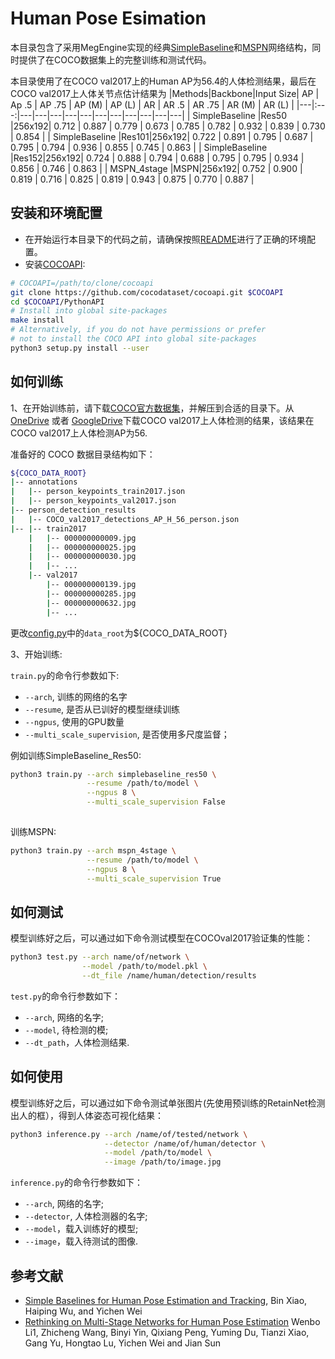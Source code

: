 # Human Pose Esimation

本目录包含了采用MegEngine实现的经典[SimpleBaseline](https://arxiv.org/pdf/1804.06208.pdf)和[MSPN](https://arxiv.org/pdf/1901.00148.pdf)网络结构，同时提供了在COCO数据集上的完整训练和测试代码。

本目录使用了在COCO val2017上的Human AP为56.4的人体检测结果，最后在COCO val2017上人体关节点估计结果为
|Methods|Backbone|Input Size| AP | Ap .5 | AP .75 | AP (M) | AP (L) | AR | AR .5 | AR .75 | AR (M) | AR (L) |
|---|:---:|---|---|---|---|---|---|---|---|---|---|---|
| SimpleBaseline |Res50 |256x192| 0.712 | 0.887 | 0.779 | 0.673 | 0.785 | 0.782 | 0.932 | 0.839 | 0.730 | 0.854 |
| SimpleBaseline |Res101|256x192| 0.722 | 0.891 | 0.795 | 0.687 | 0.795 | 0.794 | 0.936 | 0.855 | 0.745 | 0.863 |
| SimpleBaseline |Res152|256x192| 0.724 | 0.888 | 0.794 | 0.688 | 0.795 | 0.795 | 0.934 | 0.856 | 0.746 | 0.863 |
| MSPN_4stage |MSPN|256x192| 0.752 | 0.900 | 0.819 | 0.716 | 0.825 | 0.819 | 0.943 | 0.875 | 0.770 | 0.887 |

## 安装和环境配置

* 在开始运行本目录下的代码之前，请确保按照[README](../../../../README.md)进行了正确的环境配置。
* 安装[COCOAPI](https://github.com/cocodataset/cocoapi):
```bash
# COCOAPI=/path/to/clone/cocoapi
git clone https://github.com/cocodataset/cocoapi.git $COCOAPI
cd $COCOAPI/PythonAPI
# Install into global site-packages
make install
# Alternatively, if you do not have permissions or prefer
# not to install the COCO API into global site-packages
python3 setup.py install --user
```


## 如何训练

1、在开始训练前，请下载[COCO官方数据集](http://cocodataset.org/#download)，并解压到合适的目录下。从[OneDrive](https://1drv.ms/f/s!AhIXJn_J-blWzzDXoz5BeFl8sWM-) 或者 [GoogleDrive](https://drive.google.com/drive/folders/1fRUDNUDxe9fjqcRZ2bnF_TKMlO0nB_dk?usp=sharing)下载COCO val2017上人体检测的结果，该结果在COCO val2017上人体检测AP为56.

准备好的 COCO 数据目录结构如下：
```bash
${COCO_DATA_ROOT}
|-- annotations
|   |-- person_keypoints_train2017.json
|   |-- person_keypoints_val2017.json
|-- person_detection_results
|   |-- COCO_val2017_detections_AP_H_56_person.json
|-- |-- train2017
    |   |-- 000000000009.jpg
    |   |-- 000000000025.jpg
    |   |-- 000000000030.jpg
    |   |-- ... 
    |-- val2017
        |-- 000000000139.jpg
        |-- 000000000285.jpg
        |-- 000000000632.jpg
        |-- ... 
```

更改[config.py](.config.py)中的`data_root`为${COCO_DATA_ROOT}

3、开始训练:

`train.py`的命令行参数如下:
- `--arch`, 训练的网络的名字
- `--resume`, 是否从已训好的模型继续训练
- `--ngpus`, 使用的GPU数量
- `--multi_scale_supervision`, 是否使用多尺度监督；

例如训练SimpleBaseline_Res50:
```bash
python3 train.py --arch simplebaseline_res50 \
                 --resume /path/to/model \
                 --ngpus 8 \
                 --multi_scale_supervision False
                 
```
训练MSPN:
```bash
python3 train.py --arch mspn_4stage \
                 --resume /path/to/model \
                 --ngpus 8 \
                 --multi_scale_supervision True

```

## 如何测试

模型训练好之后，可以通过如下命令测试模型在COCOval2017验证集的性能：

```bash
python3 test.py --arch name/of/network \
                --model /path/to/model.pkl \
                --dt_file /name/human/detection/results
```

`test.py`的命令行参数如下：
- `--arch`, 网络的名字;
- `--model`, 待检测的模;
- `--dt_path`，人体检测结果.

## 如何使用

模型训练好之后，可以通过如下命令测试单张图片(先使用预训练的RetainNet检测出人的框），得到人体姿态可视化结果：

```bash
python3 inference.py --arch /name/of/tested/network \
                     --detector /name/of/human/detector \
                     --model /path/to/model \
                     --image /path/to/image.jpg
```

`inference.py`的命令行参数如下：
- `--arch`, 网络的名字;
- `--detector`, 人体检测器的名字;
- `--model`，载入训练好的模型;
- `--image`，载入待测试的图像.

## 参考文献

- [Simple Baselines for Human Pose Estimation and Tracking](https://arxiv.org/pdf/1804.06208.pdf), Bin Xiao, Haiping Wu, and Yichen Wei
- [Rethinking on Multi-Stage Networks for Human Pose Estimation](https://arxiv.org/pdf/1901.00148.pdf) Wenbo Li1, Zhicheng Wang, Binyi Yin, Qixiang Peng, Yuming Du, Tianzi Xiao, Gang Yu, Hongtao Lu, Yichen Wei and Jian Sun